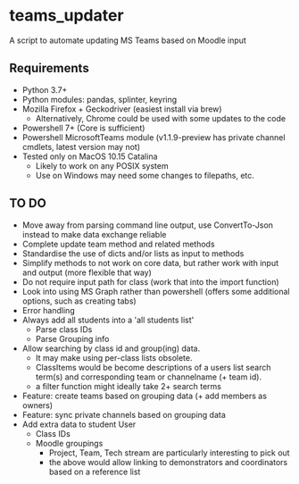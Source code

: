 # teams_updater
A script to automate updating MS Teams based on Moodle input

## Requirements
- Python 3.7+
- Python modules: pandas, splinter, keyring
- Mozilla Firefox + Geckodriver (easiest install via brew)
	- Alternatively, Chrome could be used with some updates to the code
- Powershell 7+ (Core is sufficient)
- Powershell MicrosoftTeams module (v1.1.9-preview has private channel cmdlets, latest version may not)
- Tested only on MacOS 10.15 Catalina
	- Likely to work on any POSIX system
	- Use on Windows may need some changes to filepaths, etc.

## TO DO
- Move away from parsing command line output, use ConvertTo-Json instead to make data exchange reliable
- Complete update team method and related methods
- Standardise the use of dicts and/or lists as input to methods
- Simplify methods to not work on core data, but rather work with input and output (more flexible that way)
- Do not require input path for class (work that into the import function)
- Look into using MS Graph rather than powershell (offers some additional options, such as creating tabs)
- Error handling
- Always add all students into a 'all students list'
	- Parse class IDs
	- Parse Grouping info
- Allow searching by class id and group(ing) data.
	- It may make using per-class lists obsolete.
	- ClassItems would be become descriptions of a users list search term(s) and corresponding team or channelname (+ team id).
	- a filter function might ideally take 2+ search terms
- Feature: create teams based on grouping data (+ add members as owners)
- Feature: sync private channels based on grouping data
- Add extra data to student User
	- Class IDs
	- Moodle groupings
		- Project, Team, Tech stream are particularly interesting to pick out
		- the above would allow linking to demonstrators and coordinators based on a reference list
